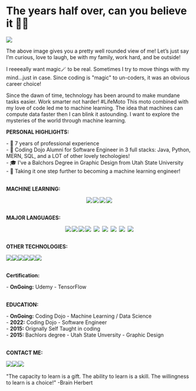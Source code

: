 # The years half over, can you believe it 🎉🎉

![](https://github.com/lisabroadhead/lisabroadhead/blob/main/lisa.png) 

The above image gives you a pretty well rounded view of me! Let’s just say I’m curious, love to laugh, be with my family, work hard, and be outside! 

I reeeeally want magic🪄 to be real. Sometimes I try to move things with my mind...just in case. Since coding is "magic" to un-coders, it was an obvious career choice! 

Since the dawn of time, technology has been around to make mundane tasks easier. Work smarter not harder! #LifeMoto This moto combined with my love of code led me to machine learning. The idea that machines can compute data faster then I can blink it astounding. I want to explore the mysteries of the world  through machine learning.


<p><strong>PERSONAL HIGHLIGHTS:</strong></p>
- 🎨  7 years of professional experience <br/>  
- 🌱 Coding Dojo Alumni for Software Engineer in 3 full stacks: Java, Python, MERN, SQL, and a LOT of other lovely techologies! </br>
- 🎓 I've a Balchors Degree in Graphic Design from Utah State University<br/>
- 🦾 Taking it one step further to becoming a machine learning engineer!  <br/>

<br/>
<p><strong>MACHINE LEARNING:</strong></p>
<div class="languages-wrap" style="display: flex; align-items: center;justify-content: center;flex-wrap: wrap; gap: 2px;"><img src="https://img.shields.io/badge/TensorFlow-%23FF6F00.svg?style=for-the-badge&logo=TensorFlow&logoColor=white"/><img src="https://img.shields.io/badge/pandas-%23150458.svg?style=for-the-badge&logo=pandas&logoColor=white"/><img src="https://img.shields.io/badge/Keras-%23D00000.svg?style=for-the-badge&logo=Keras&logoColor=white"/><img src="https://img.shields.io/badge/numpy-%23013243.svg?style=for-the-badge&logo=numpy&logoColor=white"/></div>


<br/>
<p><strong>MAJOR LANGUAGES:</strong></p>
<div class="languages-wrap" style="display: flex; align-items: center;justify-content: center;flex-wrap: wrap; gap: 2px;"><img src="https://img.shields.io/badge/python-3670A0?style=for-the-badge&logo=python&logoColor=ffdd54"/><img src="https://img.shields.io/badge/java-%23ED8B00.svg?style=for-the-badge&logo=java&logoColor=white"/><img src="https://img.shields.io/badge/react-%2320232a.svg?style=for-the-badge&logo=react&logoColor=%2361DAFB"/><img style="margin-right:5px;"  src="https://img.shields.io/badge/PHP-777BB4?style=for-the-badge&logo=php&logoColor=white"/><img style="margin-right:5px;" src="https://img.shields.io/badge/JavaScript-323330?style=for-the-badge&logo=javascript&logoColor=F7DF1E"/><img style="margin-right:5px;"  src="https://img.shields.io/badge/jQuery-0769AD?style=for-the-badge&logo=jquery&logoColor=white"/><img style="margin-right:5px;"  src="https://img.shields.io/badge/HTML5-E34F26?style=for-the-badge&logo=html5&logoColor=white"/><img style="margin-right:5px;"  src="https://img.shields.io/badge/CSS3-1572B6?style=for-the-badge&logo=css3&logoColor=white"/><img src="https://img.shields.io/badge/Sass-CC6699?style=for-the-badge&logo=sass&logoColor=white"/></div>

<br/>
<p><strong>OTHER TECHNOLOGIES:</strong></p>
<div><img src="https://img.shields.io/badge/mysql-%2300f.svg?style=for-the-badge&logo=mysql&logoColor=white)"/><img src="https://img.shields.io/badge/Wordpress-21759B?style=for-the-badge&logo=wordpress&logoColor=white"/><img src="https://img.shields.io/badge/adobephotoshop-%2331A8FF.svg?style=for-the-badge&logo=adobephotoshop&logoColor=white"/><img src="https://img.shields.io/badge/MongoDB-%234ea94b.svg?style=for-the-badge&logo=mongodb&logoColor=white"/><img src="https://img.shields.io/badge/Flask-000000?style=for-the-badge&logo=flask&logoColor=white"/><img src="https://img.shields.io/badge/spring-%236DB33F.svg?style=for-the-badge&logo=spring&logoColor=white"/></div>

<br/>
<p><strong>Certification:</strong></p>
- <strong>OnGoing:</strong> Udemy - TensorFlow<br/>

<br/>
<p><strong>EDUCATION:</strong></p>
- <strong>OnGoing:</strong> Coding Dojo - Machine Learning / Data Science <br/>
- <strong>2022:</strong> Coding Dojo - Software Engineer<br/>
- <strong>2015:</strong> Orignally Self Taught in coding<br/>
- <strong>2015:</strong> Bachlors degree - Utah State Unversity - Graphic Design<br/>

<br/>
<p><strong>CONTACT ME:</strong></p>
<div><a href="https://www.linkedin.com/in/lisa-broadhead/"><img src="https://img.shields.io/badge/LinkedIn-0077B5?style=for-the-badge&logo=linkedin&logoColor=white" /></a><a href"mailto:lb.broadhead@gmail.com"><img src="https://img.shields.io/badge/Gmail-D14836?style=for-the-badge&logo=gmail&logoColor=white"/></a><a href="https://www.facebook.com/LisaAra/"><img src="https://img.shields.io/badge/Facebook-%231877F2.svg?style=for-the-badge&logo=Facebook&logoColor=white"/></a></div>



<!---
lisabroadhead/lisabroadhead is a ✨ special ✨ repository because its `README.md` (this file) appears on your GitHub profile.
You can click the Preview link to take a look at your changes.
https://github.com/Ileriayo/markdown-badges
--->
<br/>
"The capacity to learn is a gift. The ability to learn is a skill. The willingness to learn is a choice!"
-Brain Herbert
